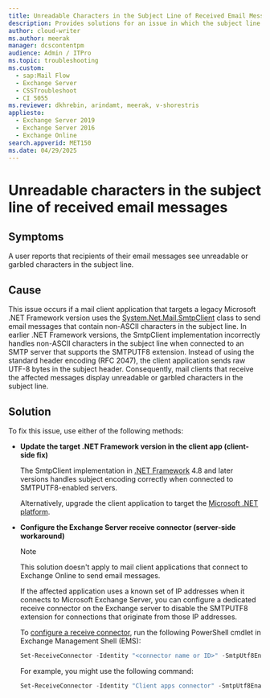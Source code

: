 ```yaml
---
title: Unreadable Characters in the Subject Line of Received Email Messages
description: Provides solutions for an issue in which the subject line of received email messages that are sent by SmtpClient contain garbled characters.
author: cloud-writer
ms.author: meerak
manager: dcscontentpm
audience: Admin / ITPro
ms.topic: troubleshooting
ms.custom:
  - sap:Mail Flow
  - Exchange Server
  - CSSTroubleshoot
  - CI 5055
ms.reviewer: dkhrebin, arindamt, meerak, v-shorestris
appliesto:
  - Exchange Server 2019
  - Exchange Server 2016
  - Exchange Online
search.appverid: MET150
ms.date: 04/29/2025
---
```


# Unreadable characters in the subject line of received email messages

## Symptoms

A user reports that recipients of their email messages see unreadable or garbled characters in the subject line.

## Cause

This issue occurs if a mail client application that targets a legacy Microsoft .NET Framework version uses the [System.Net.Mail.SmtpClient](/dotnet/api/system.net.mail.smtpclient.send) class to send email messages that contain non-ASCII characters in the subject line. In earlier .NET Framework versions, the SmtpClient implementation incorrectly handles non-ASCII characters in the subject line when connected to an SMTP server that supports the SMTPUTF8 extension. Instead of using the standard header encoding (RFC 2047), the client application sends raw UTF-8 bytes in the subject header. Consequently, mail clients that receive the affected messages display unreadable or garbled characters in the subject line.

## Solution

To fix this issue, use either of the following methods:

- **Update the target .NET Framework version in the client app (client-side fix)**

   The SmtpClient implementation in [.NET Framework](https://dotnet.microsoft.com/download/dotnet-framework) 4.8 and later versions handles subject encoding correctly when connected to SMTPUTF8-enabled servers.

   Alternatively, upgrade the client application to target the [Microsoft .NET platform](https://dotnet.microsoft.com/download).

- **Configure the Exchange Server receive connector (server-side workaround)**

   > [!NOTE]
   > This solution doesn't apply to mail client applications that connect to Exchange Online to send email messages.

   If the affected application uses a known set of IP addresses when it connects to Microsoft Exchange Server, you can configure a dedicated receive connector on the Exchange server to disable the SMTPUTF8 extension for connections that originate from those IP addresses.

   To [configure a receive connector](/powershell/module/exchange/set-receiveconnector#-remoteipranges), run the following PowerShell cmdlet in Exchange Management Shell (EMS):

   ```PowerShell
   Set-ReceiveConnector -Identity "<connector name or ID>" -SmtpUtf8Enabled $false -RemoteIPRanges <remote IP ranges>
   ```

   For example, you might use the following command:

   ```PowerShell
   Set-ReceiveConnector -Identity "Client apps connector" -SmtpUtf8Enabled $false -RemoteIPRanges "192.168.21.0/24", "10.10.10.10", "2001:0DB8::CD3/60"
   ```
